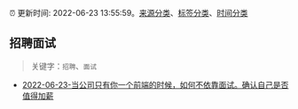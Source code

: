 :alarm_clock: 更新时间: 2022-06-23 13:55:59。[来源分类](../README.md)、[标签分类](../TAGS.md)、[时间分类](../TIMELINE.md)

## 招聘面试


> 关键字：`招聘`、`面试`



- [2022-06-23-当公司只有你一个前端的时候，如何不依靠面试。确认自己是否值得加薪](https://www.v2ex.com/t/861737) 